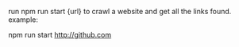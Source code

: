 run npm run start {url} to crawl a website and get all the links found.
example:

npm run start http://github.com

